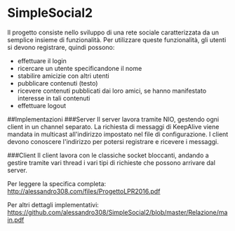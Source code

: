# SimpleSocial2

Il progetto consiste nello sviluppo di una rete sociale caratterizzata da un semplice insieme di funzionalità. Per utilizzare queste funzionalità, gli utenti si devono registrare, quindi possono:

- effettuare il login
- ricercare un utente specificandone il nome
- stabilire amicizie con altri utenti
- pubblicare contenuti (testo)
- ricevere contenuti pubblicati dai loro amici, se hanno manifestato interesse in tali
contenuti
- effettuare logout

##Implementazioni
###Server
Il server lavora tramite NIO, gestendo ogni client in un channel separato. 
La richiesta di messaggi di KeepAlive viene mandata in multicast all'indirizzo impostato nel file di configurazione.
I client devono conoscere l'indirizzo per potersi registrare e ricevere i messaggi.

###Client
Il client lavora con le classiche socket bloccanti, andando a gestire tramite vari thread i vari tipi di
richieste che possono arrivare dal server.

Per leggere la specifica completa: http://alessandro308.com/files/ProgettoLPR2016.pdf

Per altri dettagli implementativi: https://github.com/alessandro308/SimpleSocial2/blob/master/Relazione/main.pdf
